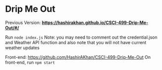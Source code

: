 # Drip Me Out

Previous Version: **https://hashirakhan.github.io/CSCI-499-Drip-Me-Out/#/**

Run `node index.js`
Note: you may need to comment out the credential.json and Weather API function and also note that you will not have current weather updates

Front-end: https://github.com/HashirAKhan/CSCI-499-Drip-Me-Out
On front-end, run `npm start`
